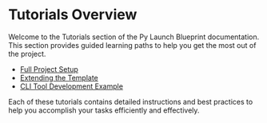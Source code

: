 # Tutorials Overview

Welcome to the Tutorials section of the Py Launch Blueprint documentation. This section provides guided learning paths to help you get the most out of the project.

<!-- ## Table of Contents -->

- [Full Project Setup](full_project_setup.md)
- [Extending the Template](extending_template.md)
- [CLI Tool Development Example](cli_example.md)

Each of these tutorials contains detailed instructions and best practices to help you accomplish your tasks efficiently and effectively.
